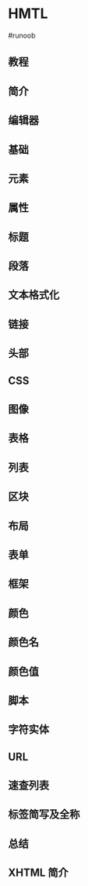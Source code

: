 # HMTL
#runoob
## 教程
## 简介
## 编辑器
## 基础
## 元素
## 属性
## 标题
## 段落
## 文本格式化
## 链接
## 头部
## CSS
## 图像
## 表格
## 列表
## 区块
## 布局
## 表单
## 框架
## 颜色
## 颜色名
## 颜色值
## 脚本
## 字符实体
## URL
## 速查列表
## 标签简写及全称
## 总结
## XHTML 简介
